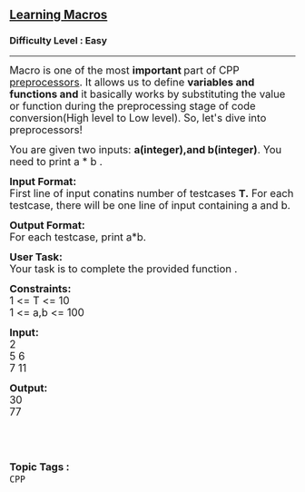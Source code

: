 <h2><a href="https://www.geeksforgeeks.org/problems/learning-macros/1?page=1&category=CPP&difficulty=Easy&sortBy=accuracy">Learning Macros</a></h2><h3>Difficulty Level : Easy</h3><hr><div class="problems_problem_content__Xm_eO"><p><span style="font-size:18px">Macro is one of the most <strong>important </strong>part of CPP <a href="https://www.geeksforgeeks.org/cc-preprocessors/">preprocessors</a>. It allows us to define <strong>variables and functions and</strong> it basically works by substituting the value or function during the preprocessing stage of code conversion(High level to Low level). So, let's dive into preprocessors!</span></p>

<p><span style="font-size:18px">You are given two inputs: <strong>a(integer),and b(integer)</strong>. You need to print a * b .</span></p>

<p><span style="font-size:18px"><strong>Input Format:</strong><br>
First line of input conatins number of testcases <strong>T.</strong> For each testcase, there will be one line of input containing a and b.</span></p>

<p><span style="font-size:18px"><strong>Output Format:</strong><br>
For each testcase, print a*b.</span></p>

<p><span style="font-size:18px"><strong>User Task: </strong><br>
Your task is to complete the provided function . </span></p>

<p><span style="font-size:18px"><strong>Constraints:</strong><br>
1 &lt;= T &lt;= 10<br>
1 &lt;= a,b &lt;= 100</span></p>

<p><span style="font-size:18px"><strong>Input:</strong><br>
2</span><br>
<span style="font-size:18px">5 6<br>
7 11</span></p>

<p><span style="font-size:18px"><strong>Output:</strong><br>
30<br>
77</span></p>

<p>&nbsp;</p>
</div><br><p><span style=font-size:18px><strong>Topic Tags : </strong><br><code>CPP</code>&nbsp;